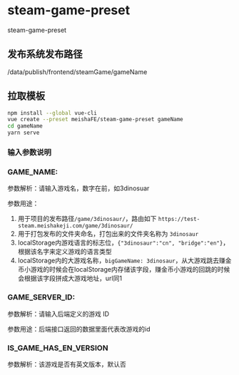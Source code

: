 # steam-game-preset

steam-game-preset

## 发布系统发布路径
/data/publish/frontend/steamGame/gameName

## 拉取模板
```bash
npm install --global vue-cli
vue create --preset meishaFE/steam-game-preset gameName
cd gameName
yarn serve
```
### 输入参数说明
### GAME_NAME: 
参数解析：请输入游戏名，数字在前，如3dinosuar

参数用途：
1. 用于项目的发布路径`/game/3dinosaur/`，路由如下 `https://test-steam.meishakeji.com/game/3dinosaur/`
2. 用于打包发布的文件夹命名，打包出来的文件夹名称为 `3dinosaur`
3. localStorage内游戏语言的标志位，`{"3dinosaur":"cn", "bridge":"en"}`，根据该名字来定义游戏的语言类型
4. localStorage内的大游戏名称，`bigGameName: 3dinosaur`，从大游戏跳去赚金币小游戏的时候会在localStorage内存储该字段，赚金币小游戏的回跳的时候会根据该字段拼成大游戏地址，url同1

### GAME_SERVER_ID: 
参数解析：请输入后端定义的游戏 ID

参数用途：后端接口返回的数据里面代表改游戏的id

### IS_GAME_HAS_EN_VERSION
参数解析：该游戏是否有英文版本，默认否



